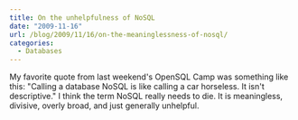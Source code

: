 ```yaml
---
title: On the unhelpfulness of NoSQL
date: "2009-11-16"
url: /blog/2009/11/16/on-the-meaninglessness-of-nosql/
categories:
  - Databases
---
```

My favorite quote from last weekend's OpenSQL Camp was something like this: "Calling a database NoSQL is like calling a car horseless. It isn't descriptive." I think the term NoSQL really needs to die. It is meaningless, divisive, overly broad, and just generally unhelpful.


